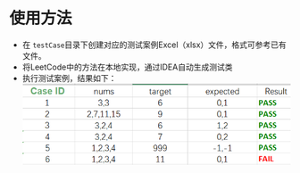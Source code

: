 # 使用方法
+ 在 `testCase`目录下创建对应的测试案例Excel（xlsx）文件，格式可参考已有文件。
+ 将LeetCode中的方法在本地实现，通过IDEA自动生成测试类
+ 执行测试案例，结果如下：
  ![执行结果截图](.\\src\\main\\resources\\Case-Example.png "case example")